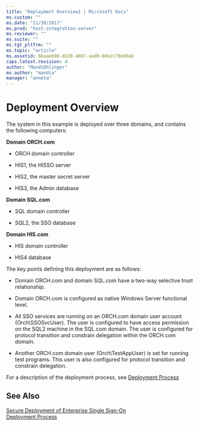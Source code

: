 ```yaml
---
title: "Deployment Overview1 | Microsoft Docs"
ms.custom: ""
ms.date: "11/30/2017"
ms.prod: "host-integration-server"
ms.reviewer: ""
ms.suite: ""
ms.tgt_pltfrm: ""
ms.topic: "article"
ms.assetid: 6baae608-dd20-4087-aad0-60e2c79e90ab
caps.latest.revision: 4
author: "MandiOhlinger"
ms.author: "mandia"
manager: "anneta"
---
```

# Deployment Overview
The system in this example is deployed over three domains, and contains the following computers:  
  
 **Domain ORCH.com**  
  
-   ORCH domain controller  
  
-   HIS1, the HISSO server  
  
-   HIS2, the master secret server  
  
-   HIS3, the Admin database  
  
 **Domain SQL.com**  
  
-   SQL domain controller  
  
-   SQL2, the SSO database  
  
 **Domain HIS.com**  
  
-   HIS domain controller  
  
-   HIS4 database  
  
 The key points defining this deployment are as follows:  
  
-   Domain ORCH.com and domain SQL.com have a two-way selective trust relationship.  
  
-   Domain ORCH.com is configured as native Windows Server functional level.  
  
-   All SSO services are running on an ORCH.com domain user account (Orch\SSOSvcUser). The user is configured to have access permission on the SQL2 machine in the SQL.com domain. The user is configured for protocol transition and constrain delegation within the ORCH.com domain.  
  
-   Another ORCH.com domain user (Orch\TestAppUser) is set for running test programs. This user is also configured for protocol transition and constrain delegation.  
  
 For a description of the deployment process, see [Deployment Process](../esso/deployment-process.md)  
  
## See Also  
 [Secure Deployment of Enterprise Single Sign-On](../esso/secure-deployment-of-enterprise-single-sign-on.md)   
 [Deployment Process](../esso/deployment-process.md)